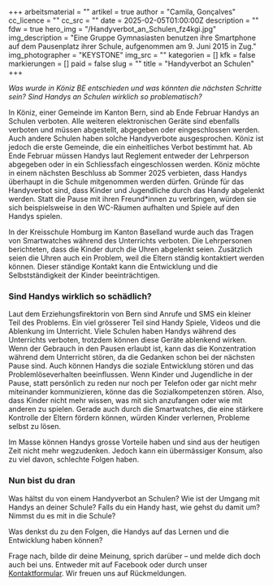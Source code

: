 +++
arbeitsmaterial = ""
artikel = true
author = "Camila, Gonçalves"
cc_licence = ""
cc_src = ""
date = 2025-02-05T01:00:00Z
description = ""
fdw = true
hero_img = "/Handyverbot_an_Schulen_fz4kgi.jpg"
img_description = "Eine Gruppe Gymnasiasten benutzen ihre Smartphone auf dem Pausenplatz ihrer Schule, aufgenommen am 9. Juni 2015 in Zug."
img_photographer = "KEYSTONE"
img_src = ""
kategorien = []
kfk = false
markierungen = []
paid = false
slug = ""
title = "Handyverbot an Schulen"
+++

_Was wurde in Köniz BE entschieden und was könnten die nächsten Schritte sein? Sind Handys an Schulen wirklich so problematisch?_

In Köniz, einer Gemeinde im Kanton Bern, sind ab Ende Februar Handys an Schulen verboten. Alle weiteren elektronischen Geräte sind ebenfalls verboten und müssen abgestellt, abgegeben oder eingeschlossen werden. Auch andere Schulen haben solche Handyverbote ausgesprochen. Köniz ist jedoch die erste Gemeinde, die ein einheitliches Verbot bestimmt hat. Ab Ende Februar müssen Handys laut Reglement entweder der Lehrperson abgegeben oder in ein Schliessfach eingeschlossen werden. Köniz möchte in einem nächsten Beschluss ab Sommer 2025 verbieten, dass Handys überhaupt in die Schule mitgenommen werden dürfen. Gründe für das Handyverbot sind, dass Kinder und Jugendliche durch das Handy abgelenkt werden. Statt die Pause mit ihren Freund*innen zu verbringen, würden sie sich beispielsweise in den WC-Räumen aufhalten und Spiele auf den Handys spielen. 

In der Kreisschule Homburg im Kanton Baselland wurde auch das Tragen von Smartwatches während des Unterrichts verboten. Die Lehrpersonen berichteten, dass die Kinder durch die Uhren abgelenkt seien. Zusätzlich seien die Uhren auch ein Problem, weil die Eltern ständig kontaktiert werden können. Dieser ständige Kontakt kann die Entwicklung und die Selbstständigkeit der Kinder beeinträchtigen. 

### Sind Handys wirklich so schädlich?

Laut dem Erziehungsfirektorin von Bern sind Anrufe und SMS ein kleiner Teil des Problems. Ein viel grösserer Teil sind Handy Spiele, Videos und die Ablenkung im Unterricht. Viele Schulen haben Handys während des Unterrichts verboten, trotzdem können diese Geräte ablenkend wirken. Wenn der Gebrauch in den Pausen erlaubt ist, kann das die Konzentration während dem Unterricht stören, da die Gedanken schon bei der nächsten Pause sind. Auch können Handys die soziale Entwicklung stören und das Problemlöseverhalten beeinflussen. Wenn Kinder und Jugendliche in der Pause, statt persönlich zu reden nur noch per Telefon oder gar nicht mehr miteinander kommunizieren, könne das die Sozialkompetenzen stören. Also, dass Kinder nicht mehr wissen, was mit sich anzufangen oder wie mit anderen zu spielen. Gerade auch durch die Smartwatches, die eine stärkere Kontrolle der Eltern fördern können, würden Kinder verlernen, Probleme selbst zu lösen. 

Im Masse können Handys grosse Vorteile haben und sind aus der heutigen Zeit nicht mehr wegzudenken. Jedoch kann ein übermässiger Konsum, also zu viel davon, schlechte Folgen haben. 

### Nun bist du dran

Was hältst du von einem Handyverbot an Schulen? Wie ist der Umgang mit Handys an deiner Schule?
Falls du ein Handy hast, wie gehst du damit um? Nimmst du es mit in die Schule?

Was denkst du zu den Folgen, die Handys auf das Lernen und die Entwicklung haben können?

Frage nach, bilde dir deine Meinung, sprich darüber – und melde dich doch auch bei uns. Entweder mit auf Facebook oder durch unser [Kontaktformular](https://www.chinderzytig.ch/kontakt/). Wir freuen uns auf Rückmeldungen.